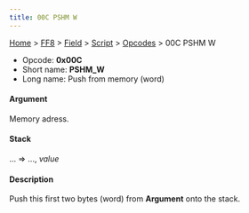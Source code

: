 ```yaml
---
title: 00C PSHM W
---
```


[Home](/Main%20Page.md) > [FF8](/FF8.md) > [Field](/FF8/Field.md) > [Script](/FF8/Field/Script.md) > [Opcodes](/FF8/Field/Script/Opcodes.md) > 00C PSHM W

-   Opcode: **0x00C**
-   Short name: **PSHM\_W**
-   Long name: Push from memory (word)

#### Argument

Memory adress.

#### Stack

... =&gt; ..., *value*

#### Description

Push this first two bytes (word) from **Argument** onto the stack.

